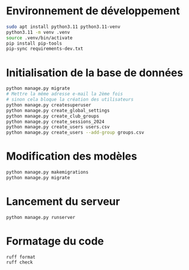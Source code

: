 # Environnement de développement

```bash
sudo apt install python3.11 python3.11-venv
python3.11 -m venv .venv
source .venv/bin/activate
pip install pip-tools
pip-sync requirements-dev.txt
```

# Initialisation de la base de données

```bash
python manage.py migrate
# Mettre la même adresse e-mail la 2ème fois
# sinon cela bloque la création des utilisateurs
python manage.py createsuperuser
python manage.py create_global_settings
python manage.py create_club_groups
python manage.py create_sessions_2024
python manage.py create_users users.csv
python manage.py create_users --add-group groups.csv
```

# Modification des modèles

```bash
python manage.py makemigrations
python manage.py migrate
```

# Lancement du serveur

```bash
python manage.py runserver
```

# Formatage du code

```bash
ruff format
ruff check
```
